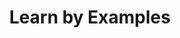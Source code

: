 ---
# Feel free to add content and custom Front Matter to this file.
# To modify the layout, see https://jekyllrb.com/docs/themes/#overriding-theme-defaults

layout: home
title: Learn by Examples
nav_order: 7
description: Check out sample Blade codes and try them out to get a feel of how Blade works.
---